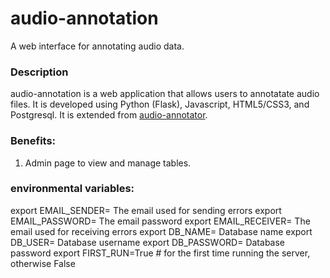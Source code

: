 # audio-annotation
A web interface for annotating audio data.

### Description
audio-annotation is a web application that allows users to annotatate audio files. It is developed using Python (Flask), Javascript, HTML5/CSS3, and Postgresql. 
It is extended from [audio-annotator](https://github.com/CrowdCurio/audio-annotator).

### Benefits:
1. Admin page to view and manage tables. 


### environmental variables:
export EMAIL_SENDER= The email used for sending errors
export EMAIL_PASSWORD= The email password
export EMAIL_RECEIVER= The email used for receiving errors
export  DB_NAME= Database name
export  DB_USER= Database username
export  DB_PASSWORD= Database password
export FIRST_RUN=True # for the first time running the server, otherwise False

